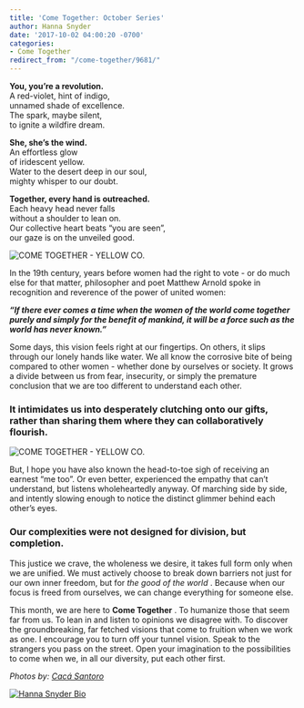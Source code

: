 ```yaml
---
title: 'Come Together: October Series'
author: Hanna Snyder
date: '2017-10-02 04:00:20 -0700'
categories:
- Come Together
redirect_from: "/come-together/9681/"
---
```


**You, you’re a revolution.**\
A red-violet, hint of indigo,\
unnamed shade of excellence.\
The spark, maybe silent,\
to ignite a wildfire dream.

**She, she’s the wind.**\
An effortless glow\
of iridescent yellow.\
Water to the desert deep in our soul,\
mighty whisper to our doubt.

**Together, every hand is outreached.**\
Each heavy head never falls\
without a shoulder to lean on.\
Our collective heart beats “you are seen”,\
our gaze is on the unveiled good.

![COME TOGETHER - YELLOW CO.](https://yellow-blog-images.imgix.net/2017/10/0P7A8911-Edit.jpg)

In the 19th century, years before women had the right to vote - or do much else for that matter,
philosopher and poet Matthew Arnold spoke in recognition and reverence of the power of united women:

**_“If there ever comes a time when the women of the world come together purely and simply for the
benefit of mankind, it will be a force such as the world has never known.”_**

Some days, this vision feels right at our fingertips. On others, it slips through our lonely hands
like water. We all know the corrosive bite of being compared to other women - whether done by
ourselves or society. It grows a divide between us from fear, insecurity, or simply the premature
conclusion that we are too different to understand each other.

### **It intimidates us into desperately clutching onto our gifts, rather than sharing them where they can collaboratively flourish.**

![COME TOGETHER - YELLOW CO.](https://yellow-blog-images.imgix.net/2017/10/0P7A9724-2-1.jpg)

But, I hope you have also known the head-to-toe sigh of receiving an earnest “me too”. Or even
better, experienced the empathy that can’t understand, but listens wholeheartedly anyway. Of
marching side by side, and intently slowing enough to notice the distinct glimmer behind each
other’s eyes.

### **Our complexities were not designed for division, but completion.**

This justice we crave, the wholeness we desire, it takes full form only when we are unified. We must
actively choose to break down barriers not just for our own inner freedom, but for _the good of the
world_ . Because when our focus is freed from ourselves, we can change everything for someone else.

This month, we are here to **Come Together** . To humanize those that seem far from us. To lean in
and listen to opinions we disagree with. To discover the groundbreaking, far fetched visions that
come to fruition when we work as one. I encourage you to turn off your tunnel vision. Speak to the
strangers you pass on the street. Open your imagination to the possibilities to come when we, in all
our diversity, put each other first.

_Photos by: [Cacá Santoro](http://cacasantoro.com/)_

[![Hanna Snyder Bio](https://yellow-blog-images.imgix.net/2017/10/HANNA-BIO-new-2.jpg)](http://hannasnyder.com)
